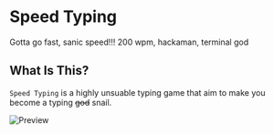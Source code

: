 # Speed Typing

Gotta go fast, sanic speed!!! 200 wpm, hackaman, terminal god

## What Is This?

`Speed Typing` is a highly unsuable typing game that aim to make you become a typing ~~god~~ snail.

![Preview](https://i.imgur.com/ptUtv7m.gif)

